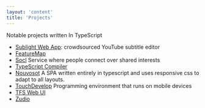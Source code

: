```yaml
---
layout: 'content'
title: 'Projects'
---
```


Notable projects written In TypeScript

* [Sublight Web App](http://www.sublight.me/swa/): crowdsourced YouTube subtitle editor
* [FeatureMap](http://www.featuremap.co/)
* [Socl](http://www.so.cl/) Service where people connect over shared interests
* [TypeScript Compiler](https://github.com/Microsoft/TypeScript)
* [Nouvosot](http://nouvosoft.com/) A SPA written entirely in typescript and uses responsive css to adapt to all layouts.
* [TouchDevelop](https://www.touchdevelop.com/) Programming environment that runs on mobile devices
* [TFS Web UI](http://msdn.microsoft.com/en-us/vstudio/ff637362.aspx)
* [Zudio](https://zud.io/)
